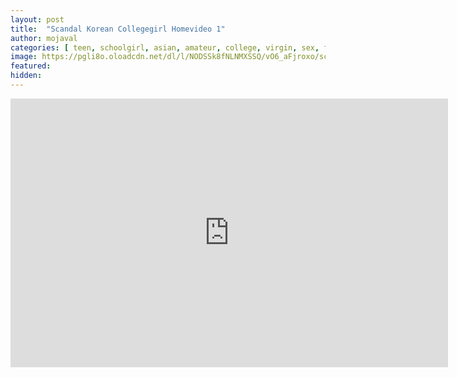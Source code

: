 ```yaml
---
layout: post
title:  "Scandal Korean Collegegirl Homevideo 1"
author: mojaval
categories: [ teen, schoolgirl, asian, amateur, college, virgin, sex, first timer, blowjob, handjob, creampie, teens, young, teenager, amatuer ]
image: https://pgli8o.oloadcdn.net/dl/l/NODSSk8fNLNMXSSQ/vO6_aFjroxo/scandal-korean-collegegirl-homevideo-1___f8ca0ebd2c22545d422052a6284be5fe8b79008e.mp4_splash.jpg?mime=true
featured: 
hidden: 
---
```


<iframe src="https://openload.co/embed/dftYXiS2Rjo/scandal-korean-collegegirl-homevideo-1___f8ca0ebd2c22545d422052a6284be5fe8b79008e.mp4" scrolling="no" frameborder="0" width="700" height="430" allowfullscreen="true" webkitallowfullscreen="true" mozallowfullscreen="true"></iframe>